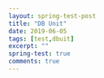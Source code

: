 ```yaml
---
layout: spring-test-post
title: "DB Unit"
date: 2019-06-05
tags: [test,dbuit]
excerpt: ""
spring-test: true
comments: true
---
```

